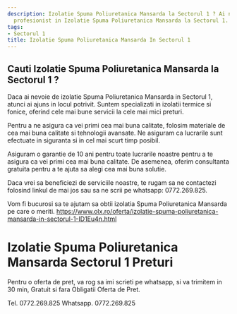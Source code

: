 ```yaml
---
description: Izolatie Spuma Poliuretanica Mansarda la Sectorul 1 ? Ai nevoie de un
  profesionist in Izolatie Spuma Poliuretanica Mansarda la Sectorul 1. tel. 0772.269.825
tags:
- Sectorul 1
title: Izolatie Spuma Poliuretanica Mansarda In Sectorul 1
---
```



## Cauti Izolatie Spuma Poliuretanica Mansarda la Sectorul 1 ?

Daca ai nevoie de izolatie Spuma Poliuretanica Mansarda in Sectorul 1, atunci ai ajuns in locul potrivit. Suntem specializati in izolatii termice si fonice, oferind cele mai bune servicii la cele mai mici preturi. 

Pentru a ne asigura ca vei primi cea mai buna calitate, folosim materiale de cea mai buna calitate si tehnologii avansate. Ne asiguram ca lucrarile sunt efectuate in siguranta si in cel mai scurt timp posibil. 

Asiguram o garantie de 10 ani pentru toate lucrarile noastre pentru a te asigura ca vei primi cea mai buna calitate. De asemenea, oferim consultanta gratuita pentru a te ajuta sa alegi cea mai buna solutie. 

Daca vrei sa beneficiezi de serviciile noastre, te rugam sa ne contactezi folosind linkul de mai jos sau sa ne scrii pe whatsapp: 0772.269.825. 

Vom fi bucurosi sa te ajutam sa obtii izolatia Spuma Poliuretanica Mansarda pe care o meriti. 
https://www.olx.ro/oferta/izolatie-spuma-poliuretanica-mansarda-in-sectorul-1-ID1Eu4n.html

# Izolatie Spuma Poliuretanica Mansarda Sectorul 1 Preturi
Pentru o oferta de pret, va rog sa imi scrieti pe whatsapp, si va trimitem in 30 min, Gratuit si fara Obligatii Oferta de Pret.

Tel. 0772.269.825
Whatsapp. 0772.269.825